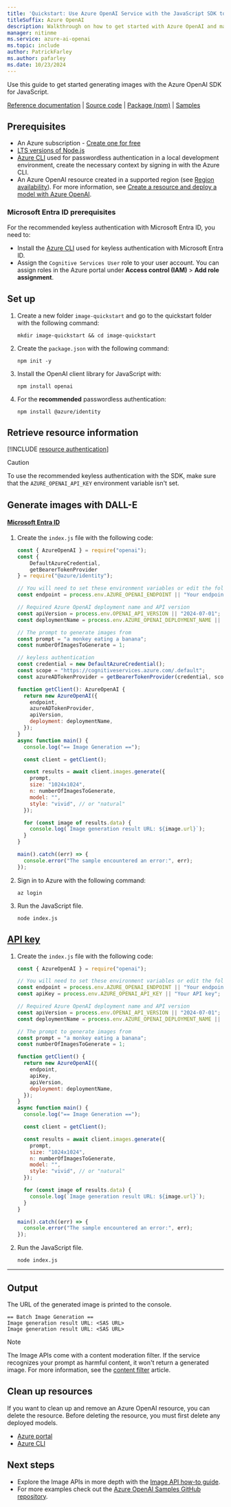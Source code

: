 ```yaml
---
title: 'Quickstart: Use Azure OpenAI Service with the JavaScript SDK to generate images'
titleSuffix: Azure OpenAI
description: Walkthrough on how to get started with Azure OpenAI and make your first image generation call with the JavaScript SDK. 
manager: nitinme
ms.service: azure-ai-openai
ms.topic: include
author: PatrickFarley
ms.author: pafarley
ms.date: 10/23/2024
---
```


Use this guide to get started generating images with the Azure OpenAI SDK for JavaScript.

[Reference documentation](https://platform.openai.com/docs/api-reference/images/create) | [Source code](https://github.com/openai/openai-node) | [Package (npm)](https://www.npmjs.com/package/openai) | [Samples](https://github.com/Azure/azure-sdk-for-js/tree/main/sdk/openai/openai/samples)

## Prerequisites

- An Azure subscription - [Create one for free](https://azure.microsoft.com/free/cognitive-services?azure-portal=true)
- [LTS versions of Node.js](https://github.com/nodejs/release#release-schedule)
- [Azure CLI](/cli/azure/install-azure-cli) used for passwordless authentication in a local development environment, create the necessary context by signing in with the Azure CLI.
- An Azure OpenAI resource created in a supported region (see [Region availability](/azure/ai-services/openai/concepts/models#model-summary-table-and-region-availability)). For more information, see [Create a resource and deploy a model with Azure OpenAI](../how-to/create-resource.md).

### Microsoft Entra ID prerequisites

For the recommended keyless authentication with Microsoft Entra ID, you need to:
- Install the [Azure CLI](/cli/azure/install-azure-cli) used for keyless authentication with Microsoft Entra ID.
- Assign the `Cognitive Services User` role to your user account. You can assign roles in the Azure portal under **Access control (IAM)** > **Add role assignment**.

## Set up
 
1. Create a new folder `image-quickstart` and go to the quickstart folder with the following command:

    ```shell
    mkdir image-quickstart && cd image-quickstart
    ```

1. Create the `package.json` with the following command:

    ```shell
    npm init -y
    ```   

1. Install the OpenAI client library for JavaScript with:

    ```console
    npm install openai
    ```

1. For the **recommended** passwordless authentication:

    ```console
    npm install @azure/identity
    ```

## Retrieve resource information

[!INCLUDE [resource authentication](resource-authentication.md)]

> [!CAUTION]
> To use the recommended keyless authentication with the SDK, make sure that the `AZURE_OPENAI_API_KEY` environment variable isn't set. 

## Generate images with DALL-E

#### [Microsoft Entra ID](#tab/keyless)

1. Create the `index.js` file with the following code:

    ```javascript
    const { AzureOpenAI } = require("openai");
    const { 
        DefaultAzureCredential, 
        getBearerTokenProvider 
    } = require("@azure/identity");
    
    // You will need to set these environment variables or edit the following values
    const endpoint = process.env.AZURE_OPENAI_ENDPOINT || "Your endpoint";
    
    // Required Azure OpenAI deployment name and API version
    const apiVersion = process.env.OPENAI_API_VERSION || "2024-07-01";
    const deploymentName = process.env.AZURE_OPENAI_DEPLOYMENT_NAME || "dall-e-3";
    
    // The prompt to generate images from
    const prompt = "a monkey eating a banana";
    const numberOfImagesToGenerate = 1;
    
    // keyless authentication    
    const credential = new DefaultAzureCredential();
    const scope = "https://cognitiveservices.azure.com/.default";
    const azureADTokenProvider = getBearerTokenProvider(credential, scope);
    
    function getClient(): AzureOpenAI {
      return new AzureOpenAI({
        endpoint,
        azureADTokenProvider,
        apiVersion,
        deployment: deploymentName,
      });
    }
    async function main() {
      console.log("== Image Generation ==");
    
      const client = getClient();
    
      const results = await client.images.generate({
        prompt,
        size: "1024x1024",
        n: numberOfImagesToGenerate,
        model: "",
        style: "vivid", // or "natural"
      });
    
      for (const image of results.data) {
        console.log(`Image generation result URL: ${image.url}`);
      }
    }
    
    main().catch((err) => {
      console.error("The sample encountered an error:", err);
    });
    ```

1. Sign in to Azure with the following command:

    ```shell
    az login
    ```

1. Run the JavaScript file.

    ```shell
    node index.js
    ```


## [API key](#tab/api-key)

1. Create the `index.js` file with the following code:
    
    ```javascript
    const { AzureOpenAI } = require("openai");
    
    // You will need to set these environment variables or edit the following values
    const endpoint = process.env.AZURE_OPENAI_ENDPOINT || "Your endpoint";
    const apiKey = process.env.AZURE_OPENAI_API_KEY || "Your API key";
    
    // Required Azure OpenAI deployment name and API version
    const apiVersion = process.env.OPENAI_API_VERSION || "2024-07-01";
    const deploymentName = process.env.AZURE_OPENAI_DEPLOYMENT_NAME || "dall-e-3";
    
    // The prompt to generate images from
    const prompt = "a monkey eating a banana";
    const numberOfImagesToGenerate = 1;
    
    function getClient() {
      return new AzureOpenAI({
        endpoint,
        apiKey,
        apiVersion,
        deployment: deploymentName,
      });
    }
    async function main() {
      console.log("== Image Generation ==");
    
      const client = getClient();
    
      const results = await client.images.generate({
        prompt,
        size: "1024x1024",
        n: numberOfImagesToGenerate,
        model: "",
        style: "vivid", // or "natural"
      });
    
      for (const image of results.data) {
        console.log(`Image generation result URL: ${image.url}`);
      }
    }
    
    main().catch((err) => {
      console.error("The sample encountered an error:", err);
    });
    ```
    
1. Run the JavaScript file.

    ```shell
    node index.js
    ```

---

## Output

The URL of the generated image is printed to the console.

```console
== Batch Image Generation ==
Image generation result URL: <SAS URL>
Image generation result URL: <SAS URL>
```

> [!NOTE]
> The Image APIs come with a content moderation filter. If the service recognizes your prompt as harmful content, it won't return a generated image. For more information, see the [content filter](../concepts/content-filter.md) article.

## Clean up resources

If you want to clean up and remove an Azure OpenAI resource, you can delete the resource. Before deleting the resource, you must first delete any deployed models.

- [Azure portal](../../multi-service-resource.md?pivots=azportal#clean-up-resources)
- [Azure CLI](../../multi-service-resource.md?pivots=azcli#clean-up-resources)

## Next steps

* Explore the Image APIs in more depth with the [Image API how-to guide](../how-to/dall-e.md).
* For more examples check out the [Azure OpenAI Samples GitHub repository](https://github.com/Azure/openai-samples).
